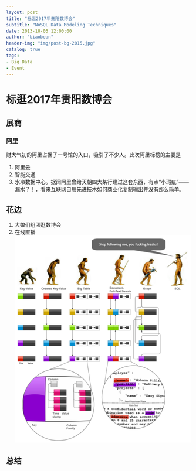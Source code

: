 ```yaml
---
layout: post
title: "标逛2017年贵阳数博会"
subtitle: "NoSQL Data Modeling Techniques"
date: 2013-10-05 12:00:00
author: "biaobean"
header-img: "img/post-bg-2015.jpg"
catalog: true
tags:
- Big Data
- Event
---
```


# 标逛2017年贵阳数博会


## 展商
### 阿里
财大气初的阿里占据了一号馆的入口，吸引了不少人。此次阿里标榜的主要是
1. 阿里云
1. 智能交通
1. 水冷数据中心。据闻阿里曾给天朝四大某行建过这套东西，有点“小瑕疵”——漏水？！，看来互联网自用先进技术如何商业化复制输出并没有那么简单。

## 花边
1. 大娘们组团逛数博会
1. 在线直播
![img](../img/content/nosql-data-modeling-techniques/1.png)
## 总结

